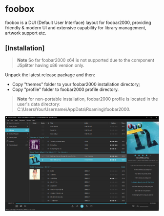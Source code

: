 # foobox
foobox is a DUI (Default User Interface) layout for foobar2000, providing friendly & modern UI and extensive capability for library management, artwork support etc.
## [Installation]
> **Note** So far foobar2000 x64 is not supported due to the component JSplitter having x86 version only.

Unpack the latest release package and then:
* Copy "themes" folder to your foobar2000 installation directory;
* Copy "profile" folder to foobar2000 profile directory.

> **Note** for non-portable installation, foobar2000 profile is located in the user's data directory:  C:\Users\YourUsername\AppData\Roaming\foobar2000. 

![alt text](info/screenshot.jpg "foobox - DUI foobar2000 media player")

